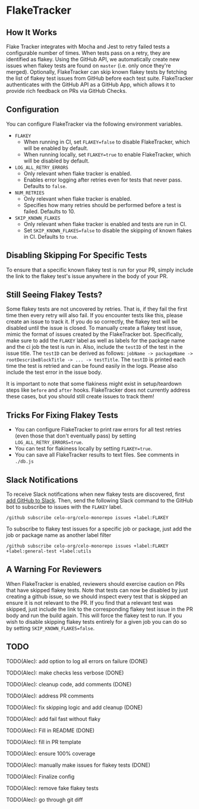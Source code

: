 # FlakeTracker

## How It Works

Flake Tracker integrates with Mocha and Jest to retry failed tests a configurable number of times. When tests pass on a retry, they are identified as flakey. Using the GitHub API, we automatically create new issues when flakey tests are found on `master` (i.e. only once they're merged).
Optionally, FlakeTracker can skip known flakey tests by fetching the list of flakey test issues from GitHub before each test suite. FlakeTracker authenticates with the GitHub API as a GitHub App, which allows it to provide rich feedback on PRs via GitHub Checks.

## Configuration

You can configure FlakeTracker via the following environment variables.

- `FLAKEY`
  - When running in CI, set `FLAKEY=false` to disable FlakeTracker, which will be enabled by default.
  - When running locally, set `FLAKEY=true` to enable FlakeTracker, which will be disabled by default.
- `LOG_ALL_RETRY_ERRORS`
  - Only relevant when flake tracker is enabled.
  - Enables error logging after retries even for tests that never pass. Defaults to `false`.
- `NUM_RETRIES`
  - Only relevant when flake tracker is enabled.
  - Specifies how many retries should be performed before a test is failed. Defaults to 10.
- `SKIP_KNOWN_FLAKES`
  - Only relevant when flake tracker is enabled and tests are run in CI.
  - Set `SKIP_KNOWN_FLAKES=false` to disable the skipping of known flakes in CI. Defaults to `true`.

## Disabling Skipping For Specific Tests

To ensure that a specific known flakey test is run for your PR, simply include the link to the flakey test's issue anywhere in the body of your PR.

## Still Seeing Flakey Tests?

Some flakey tests are not uncovered by retries. That is, if they fail the first time then every retry will also fail. If you encounter tests like this, please create an issue to track it. If you do so correctly, the flakey test will be disabled until the issue is closed.
To manually create a flakey test issue, mimic the format of issues created by the FlakeTracker bot. Specifically, make sure to add the `FLAKEY` label as well as labels for the package name and the ci job the test is run in. Also, include the `testID` of the test in the issue title.
The `testID` can be derived as follows: `jobName -> packageName -> rootDescribeBlockTitle -> ... -> testTitle`. The `testID` is printed each time the test is retried and can be found easily in the logs. Please also include the test error in the issue body.

It is important to note that some flakiness might exist in setup/teardown steps like `before` and `after` hooks. FlakeTracker does not currently address these cases, but you should still create issues to track them!

## Tricks For Fixing Flakey Tests

- You can configure FlakeTracker to print raw errors for all test retries (even those that don't eventually pass) by setting `LOG_ALL_RETRY_ERRORS=true`.
- You can test for flakiness locally by setting `FLAKEY=true`.
- You can save all FlakeTracker results to text files. See comments in `./db.js`

## Slack Notifications

To receive Slack notifications when new flakey tests are discovered, first [add GitHub to Slack](https://slack.github.com/). Then, send the following Slack command to the GitHub bot to subscribe to issues with the `FLAKEY` label.

```
/github subscribe celo-org/celo-monorepo issues +label:FLAKEY
```

To subscribe to flakey test issues for a specific job or package, just add the job or package name as another label filter

```
/github subscribe celo-org/celo-monorepo issues +label:FLAKEY +label:general-test +label:utils
```

## A Warning For Reviewers

When FlakeTracker is enabled, reviewers should exercise caution on PRs that have skipped flakey tests. Note that tests can now be disabled by just creating a github issue, so we should inspect every test that is skipped an ensure it is not relevant to the PR. If you find that a relevant test was skipped,
just include the link to the corresponding flakey test issue in the PR body and run the build again. This will force the flakey test to run. If you wish to disable skipping flakey tests entirely for a given job you can do so by setting `SKIP_KNOWN_FLAKES=false`.

## TODO

TODO(Alec): add option to log all errors on failure (DONE)

TODO(Alec): make checks less verbose (DONE)

TODO(Alec): cleanup code, add comments (DONE)

TODO(Alec): address PR comments

TODO(Alec): fix skipping logic and add cleanup (DONE)

TODO(Alec): add fail fast without flaky

TODO(Alec): Fill in README (DONE)

TODO(Alec): fill in PR template

TODO(Alec): ensure 100% coverage

TODO(Alec): manually make issues for flakey tests (DONE)

TODO(Alec): Finalize config

TODO(Alec): remove fake flakey tests

TODO(Alec): go through git diff

